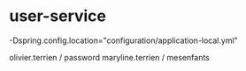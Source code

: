 # user-service

-Dspring.config.location="configuration/application-local.yml"

olivier.terrien / password
maryline.terrien / mesenfants